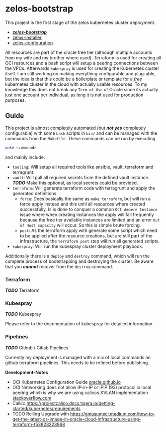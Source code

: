 # zelos-bootstrap

This project is the first stage of the zelos kubernetes cluster deployment.

- [***zelos-bootstrap***](https://github.com/jakoberpf/zelos-bootstrap)
- [zelos-installer](https://github.com/jakoberpf/zelos-installer)
- [zelos-configuration](https://github.com/jakoberpf/zelos-configuration)

All resources are part of the oracle free tier (although multiple accounts from my wife and my brother where used). Terraform is used for creating all OCI resources and a bash script will setup a peering connections between the VPCs. Afterwards `kubespray` is used for creating the Kubernetes cluster itself. I am still working on making everything configurable and plug-able, but the idea is that this could be a boilerplate or template for a *free* kubernetes cluster in the cloud with actually usable resources. To my knowledge this does not break any `Term of Use` of Oracle since its actually just one account per individual, as long it is not used for production purposes.

## Guide

This project is almost completely automated (but ***not yes*** completely configurable) with some `bash` scripts in `bin/` and can be managed with the commands from the `Makefile`. These commands can be run by executing

```bash
make <command>
```

and mainly include:

- `tooling`: Will setup all required tools like ansible, vault, terraform and terragrunt.
- `vault`: Will pull all required secrets from the defined vault instance. ***TODO*** Make this optional, as local secrets could be provided.
- `terraform`: Will generate terraform code with terragrunt and apply the generated definitions.
  - `force`: Does basically the same as `make terraform`, but will run a force apply instead and this until all resources where created successfully. Is is done to conquer a common `OCI Ampere Instance` issue where when creating instances the apply will fail frequently because the free tier available instances are limited and an error `Out of Host capacity` will occur. So this is simple brute forcing.
  - `post`: As the terraform apply with generate some script which need to be applied after the resource creations, but are still part of the infrastructure, the `terraform post` step will run all generated scripts.
- `kubespray`: Will run the kubespray cluster deployment playbook.

Additionally there is a `deploy` and `destroy` command, which will run the complete process of bootstrapping and destroying the cluster. Be aware that you ***cannot*** recover from the `destroy` command.

### Terraform

***TODO*** Terraform

### Kubespray

***TODO*** Kubespray

Please refer to the documentation of kubespray for detailed information.

### Pipelines

***TODO*** Github / Gitlab Pipelines

Currently my deployment is managed with a mix of local commands an github terraform pipelines. This needs to be refined before publishing.

**Development-Notes**

- OCI Kubernetes Configuration Guide [oracle.github.io](https://oracle.github.io/cluster-api-provider-oci/networking/calico.html)
- OCI Networking does not allow IP-in-IP or IPIP (93) protocol in local peering which is why we are using calicos XVLAN implementation [stackoverflow.com](https://stackoverflow.com/questions/53247682/kubernetes-calico-on-oracle-cloud-vms)
- Calico <https://projectcalico.docs.tigera.io/getting-started/kubernetes/requirements>
- TODO Rolling Upgrade with <https://gmusumeci.medium.com/how-to-get-the-latest-os-image-in-oracle-cloud-infrastructure-using-terraform-f53823223968>
